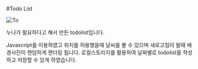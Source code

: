 #Todo List

![To](https://github.com/kangdongu/Todo/assets/162076741/794e716f-81f0-47c7-811f-66c7855a664d)

누나가 필요하다고 해서 만든 todolist입니다.

Javascript를 이용하였고 위치를 허용했을때 날씨를 볼 수 있으며 새로고침이 될때 배경사진이 랜덤하게 랜더링 됩니다. 로컬스토리지를 활용하여 날짜별로 todolist를 작성하고 저장할 수 있게 하였습니다.
